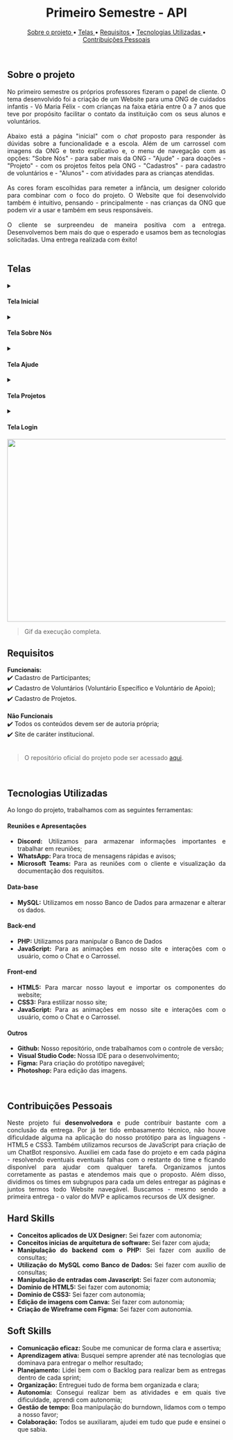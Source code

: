 <h1 align="center"> Primeiro Semestre - API </h1>
<p align="center">
  <a href ="#sobre-o-projeto"> Sobre o projeto  </a>  • 
  <a href ="#telas"> Telas </a>  • 
  <a href ="#requisitos"> Requisitos </a>  • 
  <a href ="#tecnologias-utilizadas"> Tecnologias Utilizadas </a>  •
  <a href ="#contribuições-pessoais"> Contribuições Pessoais </a>  
</p>

<br>

## Sobre o projeto 

<div align="justify">
No primeiro semestre os próprios professores fizeram o papel de cliente. O tema desenvolvido foi a criação de um Website para uma ONG de cuidados infantis - Vó Maria Félix - com crianças na faixa etária entre 0 a 7 anos que teve por propósito facilitar o contato da instituição com os seus alunos e voluntários. 
<br><br>
Abaixo está a página "inicial" com o <i>chat</i> proposto para responder às dúvidas sobre a funcionalidade e a escola. Além de um carrossel com imagens da ONG e texto explicativo e, o menu de navegação com as opções: "Sobre Nós" - para saber mais da ONG - "Ajude" - para doações - "Projeto" - com os projetos feitos pela ONG -  "Cadastros" - para cadastro de voluntários e -  "Alunos" - com atividades para as crianças atendidas.
<br><br>
As cores foram escolhidas para remeter a infância, um designer colorido para combinar com o foco do projeto. O Website que foi desenvolvido também é intuitivo, pensando - principalmente - nas crianças da ONG que podem vir a usar e também em seus responsáveis. 
<br><br>
O cliente se surpreendeu de maneira positiva com a entrega. Desenvolvemos bem mais do que o esperado e usamos bem as tecnologias solicitadas. Uma entrega realizada com êxito!
<div><br>


## Telas

<!-- Inicial -->
 <details>
  <summary>
   <h4 align="left">Tela Inicial</h4>  
  </summary>
    Optamos pela escolha do layout da <b> Tela Inicial </b> com 3 colunas. A principal com um carrossel, a segunda coluna com eventos e a outra com as notícias da ONG. Também desenvolvemos um chat para tirar dúvidas afim de proporcionar uma melhor experiência ao usuário e garantir que as informações mais importantes da organização estivessem acessíveis de forma fácil e intuitiva. <br><br>

  Além disso, o chat de dúvidas oferece uma maneira fácil para os usuários entrarem em contato com a ONG para aumentar o engajamento do usuário e a construir uma relação mais próxima com o público.
  
  </details>


<!-- Sobre Nós -->
  <details>
  <summary>
   <h4 align="left">Tela Sobre Nós</h4>  
  </summary>
  
A tela <b> Sobre Nós </b> foi criada com o propósito de informar os usuários sobre a história da ONG, seu propósito e sua transparência em relação às suas atividades e financiamentos. Através dessa tela, os usuários podem conhecer mais sobre a organização e entender seus objetivos e valores, o que ajuda a construir uma relação de confiança com o público. <br>

Além disso, enfatizamos a transparência da ONG em relação às suas atividades e financiamentos, a fim de transmitir uma imagem de credibilidade e confiança para os usuários. Por isso, a tela "Sobre Nós" foi desenvolvida de forma clara e objetiva, com informações relevantes e de fácil acesso para os usuários, permitindo que eles conheçam a fundo a organização e sua missão com imagens para tornar tudo mais claro em uma coluna única.
  
  </details>

  <!-- Ajude -->
  
  <details>
  <summary>
   <h4 align="left">Tela Ajude</h4>  
  </summary>
  
Na tela <b> Ajude </b> criamos um lugar dedicado para a realização de doações. Nós sabemos que muitos usuários podem estar interessados em ajudar a ONG de alguma forma, e por isso, quisemos tornar esse processo o mais simples e fácil possível. <br>

Nessa tela, os usuários podem encontrar informações sobre como fazer doações e também uma área para preencher seus dados e efetivar a doação. Com essa tela, esperamos incentivar mais pessoas a contribuírem com a ONG e tornar o processo de doação mais acessível para todos em uma coluna única.
  
  </details>

  <details>
     <!-- Projeto -->
  <summary>
   <h4 align="left">Tela Projetos</h4>  
  </summary>
 
Para a tela <b> Projetos </b>, optamos por apresentar uma visualização clara e organizada de todos os projetos realizados pela ONG. Cada projeto possui uma foto e uma descrição detalhada, permitindo que o usuário entenda facilmente o que cada projeto representa e como ele pode contribuir.

Além disso, adicionamos uma aba de busca para tornar mais fácil para os usuários encontrar projetos específicos que possam ser de seu interesse. Dessa forma, garantimos que o usuário possa explorar facilmente a variedade de projetos realizados pela ONG e encontrar maneiras de se envolver e contribuir para a causa em uma coluna única.
  </details>

   
   
  <details>
      <!-- login -->
  <summary>
   <h4 align="left">Tela Login</h4>  
  </summary>
  
A tela <b> Login </b> foi criada para permitir a autenticação de usuários Admin, que tivessem acesso privilegiado para editar as informações postadas na plataforma. Além disso, essa tela também foi desenvolvida também para os alunos que puderam acessar materiais de auxílio e outras informações relevantes. <br>

Essa tela foi fundamental para garantir que apenas usuários autorizados tenham acesso às informações e recursos da plataforma, além de permitir uma melhor organização e gerenciamento dos conteúdos postados pela ONG. Foi pensada também em fornecer as informações na tela de maneira intuitiva para uma melhor experiência ao usuário.
  
  </details>

 <img src="../gifs/primeiroSemestre.gif" width="720" height="420"> 
 
> Gif da execução completa.

## Requisitos 

**Funcionais:**<br>
✔️ Cadastro de Participantes;<br>
✔️ Cadastro de Voluntários (Voluntário Específico e Voluntário de Apoio);<br>
✔️ Cadastro de Projetos.<br>
<br>
**Não Funcionais**<br>
✔️ Todos os conteúdos devem ser de autoria própria;<br>
✔️ Site de caráter institucional.<br>
<br>
> O repositório oficial do projeto pode ser acessado [aqui](https://github.com/DeskwarePI/API-VoMariaFelix).

<br>

## Tecnologias Utilizadas
Ao longo do projeto, trabalhamos com as seguintes ferramentas:
<br>
   <h4 align="left">Reuniões e Apresentações</h4> 
   
  - **Discord:** Utilizamos para armazenar informações importantes e trabalhar em reuniões; <br> 
  - **WhatsApp:** Para troca de mensagens rápidas e avisos; <br> 
  - **Microsoft Teams:** Para as reuniões com o cliente e visualização da documentação dos requisitos.
 
   <h4 align="left">Data-base</h4>  
 
   - **MySQL:** Utilizamos em nosso Banco de Dados para armazenar e alterar os dados. 

   <h4 align="left">Back-end </h4>  
  
  - **PHP:** Utilizamos para manipular o Banco de Dados
  - **JavaScript:** Para as animações em nosso site e interações com o usuário, como o Chat e o Carrossel.
  
   <h4 align="left">Front-end </h4>  
 
  - **HTML5:** Para marcar nosso layout e importar os componentes do website; 
  - **CSS3:** Para estilizar nosso site;
  - **JavaScript:** Para as animações em nosso site e interações com o usuário, como o Chat e o Carrossel.
  
   <h4 align="left">Outros</h4>  
 
  - **Github:** Nosso repositório, onde trabalhamos com o controle de versão;
  - **Visual Studio Code:** Nossa IDE para o desenvolvimento;
  - **Figma:** Para criação do protótipo navegável;
  - **Photoshop:** Para edição das imagens.
<br>

## Contribuições Pessoais
<div align="justify">
Neste projeto fui <b>desenvolvedora </b> e pude contribuir bastante com a conclusão da entrega. Por já ter tido embasamento técnico, não houve dificuldade alguma na aplicação do nosso protótipo para as linguagens - HTML5 e CSS3. Também utilizamos recursos de JavaScript para criação de um ChatBot responsivo. Auxiliei em cada fase do projeto e em cada página - resolvendo eventuais eventuais falhas com o restante do time e ficando disponível para ajudar com qualquer tarefa. Organizamos juntos corretamente as pastas e atendemos mais que o proposto. Além disso, dividimos os times em subgrupos para cada um deles entregar as páginas e juntos termos todo Website navegável. Buscamos - mesmo sendo a primeira entrega - o valor do MVP e aplicamos recursos de UX designer.
<div>

## Hard Skills
- **Conceitos aplicados de UX Designer:** Sei fazer com autonomia;<br>
- **Conceitos inicias de arquitetura de software:** Sei fazer com ajuda; <br>
- **Manipulação do backend com o PHP:** Sei fazer com auxílio de consultas; <br>
- **Utilização do MySQL como Banco de Dados:** Sei fazer com auxílio de consultas; <br>
- **Manipulação de entradas com Javascript:** Sei fazer com autonomia; <br>
- **Dominio de HTML5:** Sei fazer com autonomia; <br>
- **Dominio de CSS3:** Sei fazer com autonomia; <br>
- **Edição de imagens com Canva:** Sei fazer com autonomia; <br>
- **Criação de Wireframe com Figma:** Sei fazer com autonomia. <br>

## Soft Skills
 - **Comunicação eficaz:** Soube me comunicar de forma clara e assertiva; <br>
 - **Aprendizagem ativa:** Busquei sempre aprender até nas tecnologias que dominava para entregar o melhor resultado; <br>
 - **Planejamento:** Lidei bem com o Backlog para realizar bem as entregas dentro de cada sprint; <br>
 - **Organização:** Entreguei tudo de forma bem organizada e clara; <br>
 - **Autonomia:** Consegui realizar bem as atividades e em quais tive dificuldade, aprendi com autonomia; <br>
 - **Gestão de tempo:** Boa manipulação do burndown, lidamos com o tempo a nosso favor; <br>
 - **Colaboração:** Todos se auxiliaram, ajudei em tudo que pude e ensinei o que sabia. <br>
 
